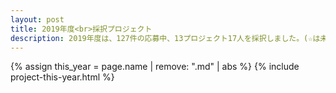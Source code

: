 ```yaml
---
layout: post
title: 2019年度<br>採択プロジェクト
description: 2019年度は、127件の応募中、13プロジェクト17人を採択しました。(☆は未踏ジュニアスーパークリエータに認定されました)
---
```


{% assign this_year = page.name | remove: ".md" | abs %}
{% include project-this-year.html %}
